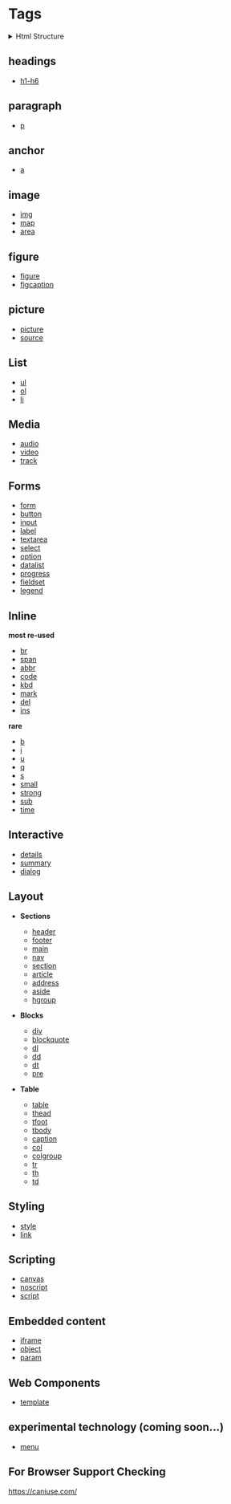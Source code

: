 # Tags

<details>
    <summary>Html Structure</summary>
    <br/>
    <a href="https://developer.mozilla.org/en-US/docs/Web/HTML/Element/html">html</a>  <p>about tag</p>
    <br/>
    <a href="https://developer.mozilla.org/en-US/docs/Web/HTML/Element/head">head</a>  <p>about tag</p>
    <br/>
    <a href="https://developer.mozilla.org/en-US/docs/Web/HTML/Element/title">title</a>  <p>about tag</p>
    <br/>
    <a href="https://developer.mozilla.org/en-US/docs/Web/HTML/Element/body">body</a>  <p>about tag</p>
    <br/>
    <a href="https://developer.mozilla.org/en-US/docs/Web/HTML/Element/base">base</a>  <p>about tag</p>
    <br/>
    <a href="https://developer.mozilla.org/en-US/docs/Web/HTML/Element/meta">meta</a>  <p>about tag</p>
</details>

## headings

- [h1-h6](https://developer.mozilla.org/en-US/docs/Web/HTML/Element/Heading_Elements)

## paragraph

- [p](https://developer.mozilla.org/en-US/docs/Web/HTML/Element/p)

## anchor

- [a](https://developer.mozilla.org/en-US/docs/Web/HTML/Element/a)

## image

- [img](https://developer.mozilla.org/en-US/docs/Web/HTML/Element/img)
- [map](https://developer.mozilla.org/en-US/docs/Web/HTML/Element/map)
- [area](https://developer.mozilla.org/en-US/docs/Web/HTML/Element/area)

## figure

- [figure](https://developer.mozilla.org/en-US/docs/Web/HTML/Element/figure)
- [figcaption](https://developer.mozilla.org/en-US/docs/Web/HTML/Element/figcaption)

## picture

- [picture](https://developer.mozilla.org/en-US/docs/Web/HTML/Element/picture)
- [source](https://developer.mozilla.org/en-US/docs/Web/HTML/Element/source)

## List

- [ul](https://developer.mozilla.org/en-US/docs/Web/HTML/Element/ul)
- [ol](https://developer.mozilla.org/en-US/docs/Web/HTML/Element/ol)
- [li](https://developer.mozilla.org/en-US/docs/Web/HTML/Element/li)

## Media

- [audio](https://developer.mozilla.org/en-US/docs/Web/HTML/Element/audio)
- [video](https://developer.mozilla.org/en-US/docs/Web/HTML/Element/video)
- [track](https://developer.mozilla.org/en-US/docs/Web/HTML/Element/track)

## Forms

- [form](https://developer.mozilla.org/en-US/docs/Web/HTML/Element/form)
- [button](https://developer.mozilla.org/en-US/docs/Web/HTML/Element/button)
- [input](https://developer.mozilla.org/en-US/docs/Web/HTML/Element/input)
- [label](https://developer.mozilla.org/en-US/docs/Web/HTML/Element/label)
- [textarea](https://developer.mozilla.org/en-US/docs/Web/HTML/Element/textarea)
- [select](https://developer.mozilla.org/en-US/docs/Web/HTML/Element/select)
- [option](https://developer.mozilla.org/en-US/docs/Web/HTML/Element/option)
- [datalist](https://developer.mozilla.org/en-US/docs/Web/HTML/Element/datalist)
- [progress](https://developer.mozilla.org/en-US/docs/Web/HTML/Element/progress)
- [fieldset](https://developer.mozilla.org/en-US/docs/Web/HTML/Element/fieldset)
- [legend](https://developer.mozilla.org/en-US/docs/Web/HTML/Element/legend)

## Inline

**most re-used**

- [br](https://developer.mozilla.org/en-US/docs/Web/HTML/Element/br)
- [span](https://developer.mozilla.org/en-US/docs/Web/HTML/Element/span)
- [abbr](https://developer.mozilla.org/en-US/docs/Web/HTML/Element/abbr)
- [code](https://developer.mozilla.org/en-US/docs/Web/HTML/Element/code)
- [kbd](https://developer.mozilla.org/en-US/docs/Web/HTML/Element/kbd)
- [mark](https://developer.mozilla.org/en-US/docs/Web/HTML/Element/mark)
- [del](https://developer.mozilla.org/en-US/docs/Web/HTML/Element/del)
- [ins](https://developer.mozilla.org/en-US/docs/Web/HTML/Element/ins)

**rare**

- [b](https://developer.mozilla.org/en-US/docs/Web/HTML/Element/b)
- [i](https://developer.mozilla.org/en-US/docs/Web/HTML/Element/i)
- [u](https://developer.mozilla.org/en-US/docs/Web/HTML/Element/u)
- [q](https://developer.mozilla.org/en-US/docs/Web/HTML/Element/q)
- [s](https://developer.mozilla.org/en-US/docs/Web/HTML/Element/s)
- [small](https://developer.mozilla.org/en-US/docs/Web/HTML/Element/small)
- [strong](https://developer.mozilla.org/en-US/docs/Web/HTML/Element/strong)
- [sub](https://developer.mozilla.org/en-US/docs/Web/HTML/Element/sub)
- [time](https://developer.mozilla.org/en-US/docs/Web/HTML/Element/time)

## Interactive

- [details](https://developer.mozilla.org/en-US/docs/Web/HTML/Element/details)
- [summary](https://developer.mozilla.org/en-US/docs/Web/HTML/Element/summary)
- [dialog](https://developer.mozilla.org/en-US/docs/Web/HTML/Element/dialog)

## Layout

- **Sections**

  - [header](https://developer.mozilla.org/en-US/docs/Web/HTML/Element/header)
  - [footer](https://developer.mozilla.org/en-US/docs/Web/HTML/Element/footer)
  - [main](https://developer.mozilla.org/en-US/docs/Web/HTML/Element/main)
  - [nav](https://developer.mozilla.org/en-US/docs/Web/HTML/Element/nav)
  - [section](https://developer.mozilla.org/en-US/docs/Web/HTML/Element/section)
  - [article](https://developer.mozilla.org/en-US/docs/Web/HTML/Element/article)
  - [address](https://developer.mozilla.org/en-US/docs/Web/HTML/Element/address)
  - [aside](https://developer.mozilla.org/en-US/docs/Web/HTML/Element/aside)
  - [hgroup](https://developer.mozilla.org/en-US/docs/Web/HTML/Element/hgroup)

- **Blocks**

  - [div](https://developer.mozilla.org/en-US/docs/Web/HTML/Element/div)
  - [blockquote](https://developer.mozilla.org/en-US/docs/Web/HTML/Element/blockquote)
  - [dl](https://developer.mozilla.org/en-US/docs/Web/HTML/Element/dl)
  - [dd](https://developer.mozilla.org/en-US/docs/Web/HTML/Element/dd)
  - [dt](https://developer.mozilla.org/en-US/docs/Web/HTML/Element/dt)
  - [pre](https://developer.mozilla.org/en-US/docs/Web/HTML/Element/pre)

- **Table**

  - [table](https://developer.mozilla.org/en-US/docs/Web/HTML/Element/table)
  - [thead](https://developer.mozilla.org/en-US/docs/Web/HTML/Element/thead)
  - [tfoot](https://developer.mozilla.org/en-US/docs/Web/HTML/Element/tfoot)
  - [tbody](https://developer.mozilla.org/en-US/docs/Web/HTML/Element/tbody)
  - [caption](https://developer.mozilla.org/en-US/docs/Web/HTML/Element/caption)
  - [col](https://developer.mozilla.org/en-US/docs/Web/HTML/Element/col)
  - [colgroup](https://developer.mozilla.org/en-US/docs/Web/HTML/Element/colgroup)
  - [tr](https://developer.mozilla.org/en-US/docs/Web/HTML/Element/tr)
  - [th](https://developer.mozilla.org/en-US/docs/Web/HTML/Element/th)
  - [td](https://developer.mozilla.org/en-US/docs/Web/HTML/Element/td)

## Styling

- [style](https://developer.mozilla.org/en-US/docs/Web/HTML/Element/style)
- [link](https://developer.mozilla.org/en-US/docs/Web/HTML/Element/link)

## Scripting

- [canvas](https://developer.mozilla.org/en-US/docs/Web/HTML/Element/canvas)
- [noscript](https://developer.mozilla.org/en-US/docs/Web/HTML/Element/noscript)
- [script](https://developer.mozilla.org/en-US/docs/Web/HTML/Element/script)

## Embedded content

- [iframe](https://developer.mozilla.org/en-US/docs/Web/HTML/Element/iframe)
- [object](https://developer.mozilla.org/en-US/docs/Web/HTML/Element/object)
- [param](https://developer.mozilla.org/en-US/docs/Web/HTML/Element/param)

## Web Components

- [template](https://developer.mozilla.org/en-US/docs/Web/HTML/Element/template)

## experimental technology (coming soon...)

- [menu](https://developer.mozilla.org/en-US/docs/Web/HTML/Element/menu)

## For Browser Support Checking

https://caniuse.com/
